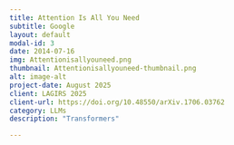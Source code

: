 ```yaml
---
title: Attention Is All You Need
subtitle: Google
layout: default
modal-id: 3
date: 2014-07-16
img: Attentionisallyouneed.png
thumbnail: Attentionisallyouneed-thumbnail.png
alt: image-alt
project-date: August 2025
client: LAGIRS 2025
client-url: https://doi.org/10.48550/arXiv.1706.03762
category: LLMs
description: "Transformers"

---
```

